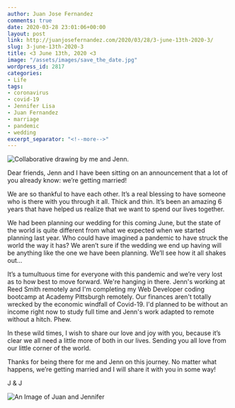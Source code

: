 ```yaml
---
author: Juan Jose Fernandez
comments: true
date: 2020-03-28 23:01:06+00:00
layout: post
link: http://juanjosefernandez.com/2020/03/28/3-june-13th-2020-3/
slug: 3-june-13th-2020-3
title: <3 June 13th, 2020 <3
image: "/assets/images/save_the_date.jpg" 
wordpress_id: 2817
categories:
- Life
tags:
- coronavirus
- covid-19
- Jennifer Lisa
- Juan Fernandez
- marriage
- pandemic
- wedding
excerpt_separator: "<!--more-->"
---
```


![Collaborative drawing by me and Jenn.](https://fernandezjuanjose.files.wordpress.com/2020/03/save_the_date_-_backside-e1585435181189.jpg?w=739 "Collaborative drawing by me and Jenn.") 

Dear friends, Jenn and I have been sitting on an announcement that a lot of you already know: we’re getting married!

We are so thankful to have each other. It’s a real blessing to have someone who is there with you through it all. Thick and thin. It’s been an amazing 6 years that have helped us realize that we want to spend our lives together.
<!--more-->
We had been planning our wedding for this coming June, but the state of the world is quite different from what we expected when we started planning last year. Who could have imagined a pandemic to have struck the world the way it has? We aren’t sure if the wedding we end up having will be anything like the one we have been planning. We’ll see how it all shakes out…

It’s a tumultuous time for everyone with this pandemic and we’re very lost as to how best to move forward. We're hanging in there. Jenn's working at Reed Smith remotely and I'm completing my Web Developer coding bootcamp at Academy Pittsburgh remotely. Our finances aren't totally wrecked by the economic windfall of Covid-19. I'd planned to be without an income right now to study full time and Jenn's work adapted to remote without a hitch. Phew.

In these wild times, I wish to share our love and joy with you, because it’s clear we all need a little more of both in our lives. Sending you all love from our little corner of the world.

Thanks for being there for me and Jenn on this journey.
No matter what happens, we’re getting married and I will share it with you in some way!

J & J

![An Image of Juan and Jennifer](https://fernandezjuanjose.files.wordpress.com/2020/03/save_the_date_-_3rd_draft-2-e1585436156474.jpg?w=739)
